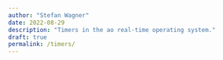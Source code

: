 ```yaml
---
author: "Stefan Wagner"
date: 2022-08-29
description: "Timers in the ao real-time operating system."
draft: true
permalink: /timers/
---
```

